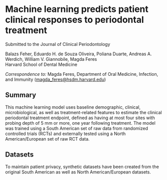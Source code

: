 # Machine learning predicts patient clinical responses to periodontal treatment
Submitted to the Journal of Clinical Periodontology

Balazs Feher, Eduardo H. de Souza Oliveira, Poliana Duarte, Andreas A. Werdich, William V. Giannobile, Magda Feres\
Harvard School of Dental Medicine

*Correspondence to:*
Magda Feres, Department of Oral Medicine, Infection, and Immunity (magda_feres@hsdm.harvard.edu)

## Summary
This machine learning model uses baseline demographic, clinical, microbiological, as well as treatment-related features to estimate the clinical periodontal treatment endpoint, defined as having at most four sites with probing depth of 5 mm or more, one year following treatment. The model was trained using a South American set of raw data from randomized controlled trials (RCTs) and externally tested using a North American/European set of raw RCT data.

## Datasets
To maintain patient privacy, synthetic datasets have been created from the original South American as well as North American/European datasets.
